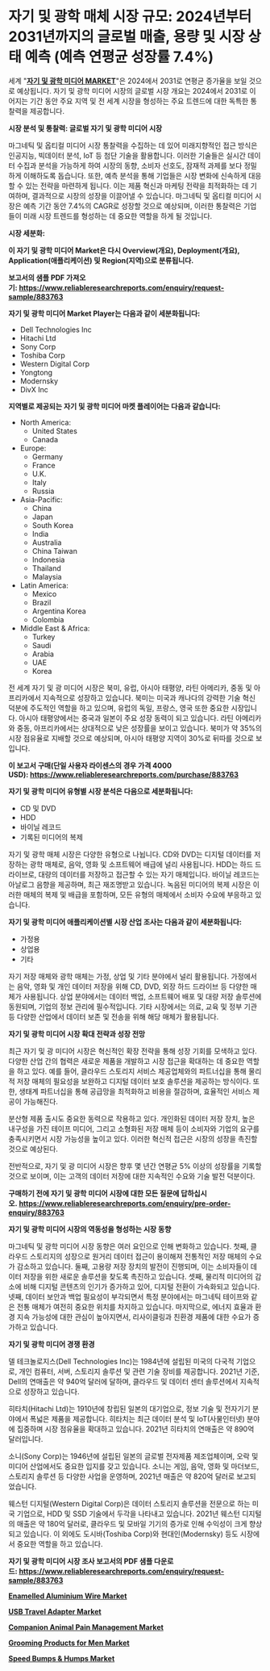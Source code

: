 <p><h1>자기 및 광학 매체 시장 규모: 2024년부터 2031년까지의 글로벌 매출, 용량 및 시장 상태 예측 (예측 연평균 성장률 7.4%)</h1></p><p>세계 "<strong><a href="https://www.reliableresearchreports.com/magnetic-and-optical-media-r883763?utm_campaign=106&utm_medium=8&utm_source=Github&utm_content=ia&utm_term=16122024&utm_id=magnetic-and-optical-media">자기 및 광학 미디어 MARKET</a></strong>"은 2024에서 2031로 연평균 증가율을 보일 것으로 예상됩니다. 자기 및 광학 미디어 시장의 글로벌 시장 개요는 2024에서 2031로 이어지는 기간 동안 주요 지역 및 전 세계 시장을 형성하는 주요 트렌드에 대한 독특한 통찰력을 제공합니다.</p>
<p><strong>시장 분석 및 통찰력: 글로벌 자기 및 광학 미디어 시장</strong></p>
<p><p>마그네틱 및 옵티컬 미디어 시장 통찰력을 수집하는 데 있어 미래지향적인 접근 방식은 인공지능, 빅데이터 분석, IoT 등 첨단 기술을 활용합니다. 이러한 기술들은 실시간 데이터 수집과 분석을 가능하게 하여 시장의 동향, 소비자 선호도, 잠재적 과제를 보다 정밀하게 이해하도록 돕습니다. 또한, 예측 분석을 통해 기업들은 시장 변화에 신속하게 대응할 수 있는 전략을 마련하게 됩니다. 이는 제품 혁신과 마케팅 전략을 최적화하는 데 기여하며, 결과적으로 시장의 성장을 이끌어낼 수 있습니다. 마그네틱 및 옵티컬 미디어 시장은 예측 기간 동안 7.4%의 CAGR로 성장할 것으로 예상되며, 이러한 통찰력은 기업들이 미래 시장 트렌드를 형성하는 데 중요한 역할을 하게 될 것입니다.</p><a href="%7CAUTHORITHY_DOMAIN_URL%7C?utm_campaign=106&utm_medium=8&utm_source=Github&utm_content=ia&utm_term=16122024&utm_id=magnetic-and-optical-media"></a></p>
<p><strong>시장 세분화:</strong></p>
<p><strong>이 자기 및 광학 미디어 Market은 다시 Overview(개요), Deployment(개요), Application(애플리케이션) 및 Region(지역)으로 분류됩니다.</strong></p>
<p><strong>보고서의 샘플 PDF 가져오기:&nbsp;<a href="https://www.reliableresearchreports.com/enquiry/request-sample/883763?utm_campaign=106&utm_medium=8&utm_source=Github&utm_content=ia&utm_term=16122024&utm_id=magnetic-and-optical-media">https://www.reliableresearchreports.com/enquiry/request-sample/883763</a></strong><strong></strong></p>
<p><strong>자기 및 광학 미디어 Market Player는 다음과 같이 세분화됩니다:</strong></p>
<p><ul><li>Dell Technologies Inc</li><li>Hitachi Ltd</li><li>Sony Corp</li><li>Toshiba Corp</li><li>Western Digital Corp</li><li>Yongtong</li><li>Modernsky</li><li>DivX Inc</li></ul></p>
<p><strong>지역별로 제공되는 자기 및 광학 미디어 마켓 플레이어는 다음과 같습니다:</strong></p>
<p><ul>
    <li>
        North America:
        <ul>
            <li>United States</li>
            <li>Canada</li>
        </ul>
    </li>
    <li>
        Europe:
        <ul>
            <li>Germany</li>
            <li>France</li>
            <li>U.K.</li>
            <li>Italy</li>
            <li>Russia</li>
        </ul>
    </li>
    <li>
        Asia-Pacific:
        <ul>
            <li>China</li>
            <li>Japan</li>
            <li>South Korea</li>
            <li>India</li>
            <li>Australia</li>
            <li>China Taiwan</li>
            <li>Indonesia</li>
            <li>Thailand</li>
            <li>Malaysia</li>
        </ul>
    </li>
    <li>
        Latin America:
        <ul>
            <li>Mexico</li>
            <li>Brazil</li>
            <li>Argentina Korea</li>
            <li>Colombia</li>
        </ul>
    </li>
    <li>
        Middle East & Africa:
        <ul>
            <li>Turkey</li>
            <li>Saudi</li>
            <li>Arabia</li>
            <li>UAE</li>
            <li>Korea</li>
        </ul>
    </li>
    </ul></p>
<p><p>전 세계 자기 및 광 미디어 시장은 북미, 유럽, 아시아 태평양, 라틴 아메리카, 중동 및 아프리카에서 지속적으로 성장하고 있습니다. 북미는 미국과 캐나다의 강력한 기술 혁신 덕분에 주도적인 역할을 하고 있으며, 유럽의 독일, 프랑스, 영국 또한 중요한 시장입니다. 아시아 태평양에서는 중국과 일본이 주요 성장 동력이 되고 있습니다. 라틴 아메리카와 중동, 아프리카에서는 상대적으로 낮은 성장률을 보이고 있습니다. 북미가 약 35%의 시장 점유율로 지배할 것으로 예상되며, 아시아 태평양 지역이 30%로 뒤따를 것으로 보입니다.</p></p>
<p><strong>이 보고서 구매(단일 사용자 라이센스의 경우 가격 4000 USD):&nbsp;<a href="https://www.reliableresearchreports.com/purchase/883763?utm_campaign=106&utm_medium=8&utm_source=Github&utm_content=ia&utm_term=16122024&utm_id=magnetic-and-optical-media">https://www.reliableresearchreports.com/purchase/883763</a></strong></p>
<p><strong>자기 및 광학 미디어 유형별 시장 분석은 다음으로 세분화됩니다:</strong></p>
<p><ul><li>CD 및 DVD</li><li>HDD</li><li>바이닐 레코드</li><li>기록된 미디어의 복제</li></ul></p>
<p><p>자기 및 광학 매체 시장은 다양한 유형으로 나뉩니다. CD와 DVD는 디지털 데이터를 저장하는 광학 매체로, 음악, 영화 및 소프트웨어 배급에 널리 사용됩니다. HDD는 하드 드라이브로, 대량의 데이터를 저장하고 접근할 수 있는 자기 매체입니다. 바이닐 레코드는 아날로그 음향을 제공하며, 최근 재조명받고 있습니다. 녹음된 미디어의 복제 시장은 이러한 매체의 복제 및 배급을 포함하며, 모든 유형의 매체에서 소비자 수요에 부응하고 있습니다.</p></p>
<p><strong>자기 및 광학 미디어 애플리케이션별 시장 산업 조사는 다음과 같이 세분화됩니다:</strong></p>
<p><ul><li>가정용</li><li>상업용</li><li>기타</li></ul></p>
<p><p>자기 저장 매체와 광학 매체는 가정, 상업 및 기타 분야에서 널리 활용됩니다. 가정에서는 음악, 영화 및 개인 데이터 저장을 위해 CD, DVD, 외장 하드 드라이브 등 다양한 매체가 사용됩니다. 상업 분야에서는 데이터 백업, 소프트웨어 배포 및 대량 저장 솔루션에 동원되며, 기업의 정보 관리에 필수적입니다. 기타 시장에서는 의료, 교육 및 정부 기관 등 다양한 산업에서 데이터 보존 및 전송을 위해 해당 매체가 활용됩니다.</p></p>
<p><strong>자기 및 광학 미디어 시장 확대 전략과 성장 전망</strong></p>
<p><p>최근 자기 및 광 미디어 시장은 혁신적인 확장 전략을 통해 성장 기회를 모색하고 있다. 다양한 산업 간의 협력은 새로운 제품을 개발하고 시장 접근을 확대하는 데 중요한 역할을 하고 있다. 예를 들어, 클라우드 스토리지 서비스 제공업체와의 파트너십을 통해 물리적 저장 매체의 필요성을 보완하고 디지털 데이터 보호 솔루션을 제공하는 방식이다. 또한, 생태계 파트너십을 통해 공급망을 최적화하고 비용을 절감하며, 효율적인 서비스 제공이 가능해진다.</p><p>분산형 제품 출시도 중요한 동력으로 작용하고 있다. 개인화된 데이터 저장 장치, 높은 내구성을 가진 테이프 미디어, 그리고 소형화된 저장 매체 등이 소비자와 기업의 요구를 충족시키면서 시장 가능성을 높이고 있다. 이러한 혁신적 접근은 시장의 성장을 촉진할 것으로 예상된다.</p><p>전반적으로, 자기 및 광 미디어 시장은 향후 몇 년간 연평균 5% 이상의 성장률을 기록할 것으로 보이며, 이는 고객의 데이터 저장에 대한 지속적인 수요와 기술 발전 덕분이다.</p></p>
<p><strong>구매하기 전에 자기 및 광학 미디어 시장에 대한 모든 질문에 답하십시오.&nbsp;<a href="https://www.reliableresearchreports.com/enquiry/pre-order-enquiry/883763?utm_campaign=106&utm_medium=8&utm_source=Github&utm_content=ia&utm_term=16122024&utm_id=magnetic-and-optical-media">https://www.reliableresearchreports.com/enquiry/pre-order-enquiry/883763</a></strong><strong></strong></p>
<p><strong>자기 및 광학 미디어 시장의 역동성을 형성하는 시장 동향</strong></p>
<p><p>마그네틱 및 광학 미디어 시장 동향은 여러 요인으로 인해 변화하고 있습니다. 첫째, 클라우드 스토리지의 성장으로 원거리 데이터 접근이 용이해져 전통적인 저장 매체의 수요가 감소하고 있습니다. 둘째, 고용량 저장 장치의 발전이 진행되며, 이는 소비자들이 데이터 저장을 위한 새로운 솔루션을 찾도록 촉진하고 있습니다. 셋째, 물리적 미디어의 감소에 비해 디지털 콘텐츠의 인기가 증가하고 있어, 디지털 전환이 가속화되고 있습니다. 넷째, 데이터 보안과 백업 필요성이 부각되면서 특정 분야에서는 마그네틱 테이프와 같은 전통 매체가 여전히 중요한 위치를 차지하고 있습니다. 마지막으로, 에너지 효율과 환경 지속 가능성에 대한 관심이 높아지면서, 리사이클링과 친환경 제품에 대한 수요가 증가하고 있습니다.</p></p>
<p><strong>자기 및 광학 미디어 경쟁 환경</strong></p>
<p><p>델 테크놀로지스(Dell Technologies Inc)는 1984년에 설립된 미국의 다국적 기업으로, 개인 컴퓨터, 서버, 스토리지 솔루션 및 관련 기술 장비를 제공합니다. 2021년 기준, Dell의 연매출은 약 940억 달러에 달하며, 클라우드 및 데이터 센터 솔루션에서 지속적으로 성장하고 있습니다.</p><p>히타치(Hitachi Ltd)는 1910년에 창립된 일본의 대기업으로, 정보 기술 및 전자기기 분야에서 폭넓은 제품을 제공합니다. 히타치는 최근 데이터 분석 및 IoT(사물인터넷) 분야에 집중하며 시장 점유율을 확대하고 있습니다. 2021년 히타치의 연매출은 약 890억 달러입니다.</p><p>소니(Sony Corp)는 1946년에 설립된 일본의 글로벌 전자제품 제조업체이며, 오락 및 미디어 산업에서도 중요한 입지를 갖고 있습니다. 소니는 게임, 음악, 영화 및 마더보드, 스토리지 솔루션 등 다양한 사업을 운영하며, 2021년 매출은 약 820억 달러로 보고되었습니다.</p><p>웨스턴 디지털(Western Digital Corp)은 데이터 스토리지 솔루션을 전문으로 하는 미국 기업으로, HDD 및 SSD 기술에서 두각을 나타내고 있습니다. 2021년 웨스턴 디지털의 매출은 약 180억 달러로, 클라우드 및 모바일 기기의 증가로 인해 수익성이 크게 향상되고 있습니다. 이 외에도 도시바(Toshiba Corp)와 현대인(Modernsky) 등도 시장에서 중요한 역할을 하고 있습니다.</p></p>
<p><strong>자기 및 광학 미디어 시장 조사 보고서의 PDF 샘플 다운로드:&nbsp;<a href="https://www.reliableresearchreports.com/enquiry/request-sample/883763?utm_campaign=106&utm_medium=8&utm_source=Github&utm_content=ia&utm_term=16122024&utm_id=magnetic-and-optical-media">https://www.reliableresearchreports.com/enquiry/request-sample/883763</a></strong></p>
<p><strong><p><a href="https://www.linkedin.com/pulse/enamelled-aluminium-wire-industry-forecast-report-key-demographics-zfcxc?utm_campaign=106&utm_medium=8&utm_source=Github&utm_content=ia&utm_term=16122024&utm_id=magnetic-and-optical-media">Enamelled Aluminium Wire Market</a></p><p><a href="https://www.linkedin.com/pulse/future-usb-travel-adapter-market-whats-propelling-98-cagr-hkhle?utm_campaign=106&utm_medium=8&utm_source=Github&utm_content=ia&utm_term=16122024&utm_id=magnetic-and-optical-media">USB Travel Adapter Market</a></p><p><a href="https://github.com/nathandecarvalho/Market-Research-Report-List-5/blob/main/companion-animal-pain-management-market.md?utm_campaign=106&utm_medium=8&utm_source=Github&utm_content=ia&utm_term=16122024&utm_id=magnetic-and-optical-media">Companion Animal Pain Management Market</a></p><p><a href="https://www.linkedin.com/pulse/grooming-products-men-market-report-projected-89-from-oor4f?utm_campaign=106&utm_medium=8&utm_source=Github&utm_content=ia&utm_term=16122024&utm_id=magnetic-and-optical-media">Grooming Products for Men Market</a></p><p><a href="https://www.linkedin.com/pulse/growth-projections-speed-bumps-humps-market-expected-cagr-121-ywhlc?utm_campaign=106&utm_medium=8&utm_source=Github&utm_content=ia&utm_term=16122024&utm_id=magnetic-and-optical-media">Speed Bumps & Humps Market</a></p></strong></p>
